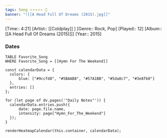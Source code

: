 ```yaml
---
tags: Song ⭐⭐⭐⭐⭐ 💛
banner: "![[A Head Full Of Dreams (2015).jpg]]"
---
```

[Time:: 4:21]
[Artist:: [[Coldplay]] ]
[Genre:: Rock, Pop]
[Played:: 12]
[Album:: [[A Head Full Of Dreams (2015)]]]
[Year:: 2015]
### Dates
````dataview
TABLE Favorite_Song
WHERE Favorite_Song = [[Hymn For The Weekend]]
````

  ```dataviewjs
const calendarData = { 
	colors: { 
		blue: ["#9ccfd8", "#5BAAB8", "#57A1BB", "#5da8c7", "#3e8fb0"] 
	}, 
	entries: [] 
}; 

for (let page of dv.pages('"Daily Notes"')) { 
	calendarData.entries.push({ 
		date: page.file.name, 
		intensity: page["Hymn_For_The_Weekend"]
	}); 
} 

renderHeatmapCalendar(this.container, calendarData);
```
